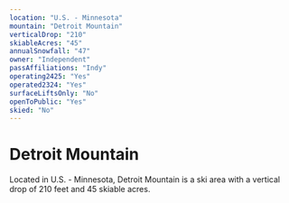 ```yaml
---
location: "U.S. - Minnesota"
mountain: "Detroit Mountain"
verticalDrop: "210"
skiableAcres: "45"
annualSnowfall: "47"
owner: "Independent"
passAffiliations: "Indy"
operating2425: "Yes"
operated2324: "Yes"
surfaceLiftsOnly: "No"
openToPublic: "Yes"
skied: "No"
---
```


# Detroit Mountain

Located in U.S. - Minnesota, Detroit Mountain is a ski area with a vertical drop of 210 feet and 45 skiable acres.